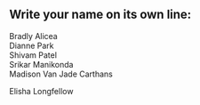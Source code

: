 ## Write your name on its own line:   

Bradly Alicea  
Dianne Park  
Shivam Patel    
Srikar Manikonda  
Madison Van
Jade Carthans

Elisha Longfellow
